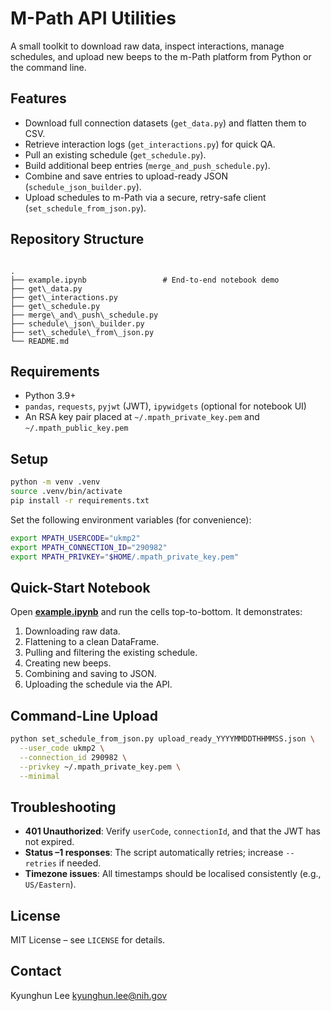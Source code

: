 # M-Path API Utilities

A small toolkit to download raw data, inspect interactions, manage schedules, and upload new beeps to the m-Path platform from Python or the command line.

## Features
- Download full connection datasets (`get_data.py`) and flatten them to CSV.
- Retrieve interaction logs (`get_interactions.py`) for quick QA.
- Pull an existing schedule (`get_schedule.py`).
- Build additional beep entries (`merge_and_push_schedule.py`).
- Combine and save entries to upload-ready JSON (`schedule_json_builder.py`).
- Upload schedules to m-Path via a secure, retry-safe client (`set_schedule_from_json.py`).

## Repository Structure
```

.
├── example.ipynb                 # End-to-end notebook demo
├── get\_data.py
├── get\_interactions.py
├── get\_schedule.py
├── merge\_and\_push\_schedule.py
├── schedule\_json\_builder.py
├── set\_schedule\_from\_json.py
└── README.md

````

## Requirements
- Python 3.9+
- `pandas`, `requests`, `pyjwt` (JWT), `ipywidgets` (optional for notebook UI)
- An RSA key pair placed at `~/.mpath_private_key.pem` and `~/.mpath_public_key.pem`

## Setup
```bash
python -m venv .venv
source .venv/bin/activate
pip install -r requirements.txt
````

Set the following environment variables (for convenience):

```bash
export MPATH_USERCODE="ukmp2"
export MPATH_CONNECTION_ID="290982"
export MPATH_PRIVKEY="$HOME/.mpath_private_key.pem"
```

## Quick-Start Notebook

Open **[example.ipynb](./example.ipynb)** and run the cells top-to-bottom.
It demonstrates:

1. Downloading raw data.
2. Flattening to a clean DataFrame.
3. Pulling and filtering the existing schedule.
4. Creating new beeps.
5. Combining and saving to JSON.
6. Uploading the schedule via the API.

## Command-Line Upload

```bash
python set_schedule_from_json.py upload_ready_YYYYMMDDTHHMMSS.json \
  --user_code ukmp2 \
  --connection_id 290982 \
  --privkey ~/.mpath_private_key.pem \
  --minimal
```

## Troubleshooting

* **401 Unauthorized**: Verify `userCode`, `connectionId`, and that the JWT has not expired.
* **Status –1 responses**: The script automatically retries; increase `--retries` if needed.
* **Timezone issues**: All timestamps should be localised consistently (e.g., `US/Eastern`).

## License

MIT License – see `LICENSE` for details.

## Contact

Kyunghun Lee
[kyunghun.lee@nih.gov](mailto:kyunghun.lee@nih.gov)
